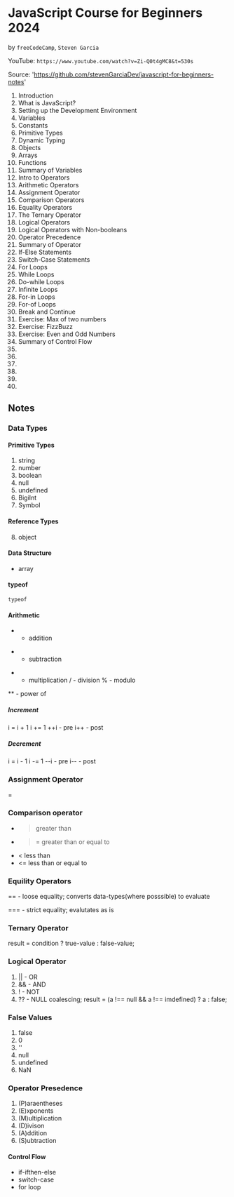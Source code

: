 # JavaScript Course for Beginners 2024

by `freeCodeCamp`, `Steven Garcia`

YouTube: `https://www.youtube.com/watch?v=Zi-Q0t4gMC8&t=530s`

Source: 'https://github.com/stevenGarciaDev/javascript-for-beginners-notes'

1. Introduction
2. What is JavaScript?
3. Setting up the Development Environment
4. Variables
5. Constants
6. Primitive Types
7. Dynamic Typing
8. Objects
9. Arrays
10. Functions
11. Summary of Variables
12. Intro to Operators
13. Arithmetic Operators
14. Assignment Operator
15. Comparison Operators
16. Equality Operators
17. The Ternary Operator
18. Logical Operators
19. Logical Operators with Non-booleans
20. Operator Precedence
21. Summary of Operator
22. If-Else Statements
23. Switch-Case Statements
24. For Loops
25. While Loops
26. Do-while Loops
27. Infinite Loops
28. For-in Loops
29. For-of Loops
30. Break and Continue
31. Exercise: Max of two numbers
32. Exercise: FizzBuzz
33. Exercise: Even and Odd Numbers
34. Summary of Control Flow
35.
36.
37.
38.
39.
40.


## Notes

### Data Types

#### Primitive Types

1. string
2. number
3. boolean
4. null
5. undefined
6. BigiInt
7. Symbol

#### Reference Types

8. object

#### Data Structure

- array

#### typeof

`typeof `

#### Arithmetic

- - addition

* - subtraction

- - multiplication
    / - division
    % - modulo

\*\* - power of

##### Increment
i = i + 1
i += 1
++i - pre
i++ - post

##### Decrement
i = i - 1
i -= 1
--i - pre
i-- - post

### Assignment Operator

=

### Comparison operator

* >   greater than
* >=  greater than or equal to
* <   less than
* <=  less than or equal to

### Equility Operators

==  - loose equality; converts data-types(where posssible) to evaluate

=== - strict equality; evalutates as is

### Ternary Operator

result = condition ? true-value : false-value;

### Logical Operator

1. || - OR
2. && - AND
3. !  - NOT
4. ?? - NULL coalescing; result = (a !== null && a !== imdefined) ? a : false;

### False Values

1. false
2. 0
3. ''
4. null
5. undefined
6. NaN

### Operator Presedence

1. (P)araentheses
2. (E)xponents
3. (M)ultiplication
4. (D)ivison
5. (A)ddition
6. (S)ubtraction

#### Control Flow

* if-ifthen-else
* switch-case
* for loop